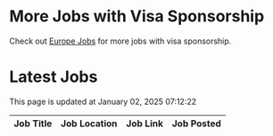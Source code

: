 # More Jobs with Visa Sponsorship

Check out [Europe Jobs](https://github.com/sureshparimi/europejobs#latest-jobs) for more jobs with visa sponsorship.

# Latest Jobs

This page is updated at January 02, 2025 07:12:22

| Job Title | Job Location | Job Link | Job Posted |
| --- | --- | --- | --- |
